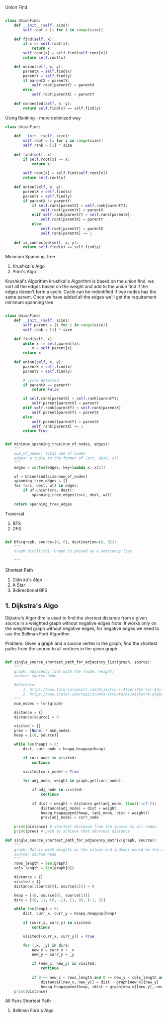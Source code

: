 Union Find

```python

class UnionFind:
    def __init__(self, size):
        self.root = [i for i in range(size)]
    
    def find(self, x):
        if x == self.root[x]:
            return x
        self.root[x] = self.find(self.root[x])
        return self.root[x]

    def union(self, x, y):
        parentX = self.find(x)
        parentY = self.find(y)
        if parentX < parentY:
            self.root[parentY] = parentX
        else:
            self.root[parentX] = parentY
    
    def connected(self, x, y):
        return self.find(x) == self.find(y)

```

Using Ranking - more optimized way

```python
class UnionFind:
    
    def __init__(self, size):
        self.root = [i for i in range(size)]
        self.rank = [1] * size
    
    def find(self, x):
        if self.root[x] == x:
            return x
        
        self.root[x] = self.find(self.root[x])
        return self.root[x]
    
    def union(self, x, y):
        parentX = self.find(x)
        parentY = self.find(y)
        if parentX != parentY:
            if self.rank[parentX] > self.rank[parentY]:
                self.root[parentY] = parentX
            elif self.rank[parentY] > self.rank[parentX]:
                self.root[parentX] = parentY
            else:
                self.root[parentY] = parentX
                self.rank[parentX] += 1
    
    def is_connected(self, x, y):
        return self.find(x) == self.find(y)

```

Minimum Spanning Tree
1. Krushkal's Algo
2. Prim's Algo


Krushkal's Algorithm
krushkal's Algorithm is based on the union find. we sort all the edges based on the weight and add to the union find if the edges doesn't form a cycle. Cycle can be indentified if two nodes has the same parent. Once we have added all the edges we'll get the requirement minimum spanning tree

```python

class UnionFind:
    def __init__(self, size):
        self.parent = [i for i in range(size)]
        self.rank = [1] * size
    
    def find(self, x):
        while x != self.parent[x]:
            x = self.parent[x]
        return x
    
    def union(self, x, y):
        parentX = self.find(x)
        parentY = self.find(y)

        # cycle detected
        if parentX == parentY:
            return False

        if self.rank[parentX] < self.rank[parentY]:
            self.parent[parentX] = parentY
        elif self.rank[parentY] < self.rank[parentX]:
            self.parent[parentY] = parentX
        else:
            self.parent[parentY] = parentX
            self.rank[parentX] += 1
        return True


def minimum_spanning_tree(num_of_nodes, edges):
    """
    num_of_nodes: total num of nodes
    edges: a tuple in the format of (src, dest, wt) 
    """
    edges = sorted(edges, key=lambda x: x[2])

    uf = UnionFind(size=num_of_nodes)
    spanning_tree_edges = []
    for (src, dest, wt) in edges:
        if uf.union(src, dest):
            spanning_tree_edges((src, dest, wt))
    
    return spanning_tree_edges

```



Traversal 
1. BFS
2. DFS

```python

def bfs(graph, source=(0, 0), destination=(0, 0)):
    """
    Graph dict[list]: Graph is passed as a adjacency list
    
    """
```

Shortest Path
1. Dijkstra's Algo
2. A Star
3. Bidirectional BFS


## 1. Dijkstra's Algo
Dijkstra's Algorithm is used to find the shortest distance from a given source in a weighted graph without negative edges
Note: It works only on the weighted graph without negative edges, for negative edges we need to use the Bellman Ford Algorithm


Problem: Given a graph and a source vertex in the graph, find the shortest paths from the source to all vertices in the given graph

```python

def single_source_shortest_path_for_adjacency_list(graph, source):
    """
    graph: Adjacency list with the (node, weight)
    source: source node

    Reference: 
        1. https://www.tutorialspoint.com/Dijkstra-s-Algorithm-for-Adjacency-List-Representation
        2. https://www.scaler.com/topics/data-structures/dijkstra-algorithm/
    """
    num_nodes = len(graph)

    distance = {}
    distance[source] = 0

    visited = {}
    prev = [None] * num_nodes
    heap = [(0, source)]

    while len(heap) > 0:
        dist, curr_node = heapq.heappop(heap)

        if curr_node in visited:
            continue
        
        visited[curr_node] = True

        for adj_node, weight in graph.get(curr_node):

            if adj_node in visited:
                continue
            
            if dist + weight < distance.get(adj_node, float('inf')):
                distance[adj_node] = dist + weight
                heapq.heapappend(heap, (adj_node, dist + weight))
                prev[adj_node] = curr_node
   
    print(distance) # shortest distance from the source to all nodes
    print(prev) # path to achieve that shortest distance

def single_source_shortest_path_for_adjacency_matrix(graph, source):
    """
    graph: Matrix with weights as the values and indexes would be the nodes
    source: source node
    """
    rows_length = len(graph)
    cols_length = len(graph[0])

    distance = {}
    visited = {}
    distance[(source[0], source[1])] = 0

    heap = [(0, source[0], source[1])]
    dirs = [(0, 1), (0, -1), (1, 0), (-1, 0)]

    while len(heap) > 0:
        dist, curr_x, curr_y = heapq.heappop(heap)
        
        if (curr_x, curr_y) in visited:
            continue

        visited[(curr_x, curr_y)] = True

        for (_x, _y) in dirs:
            new_x = curr_x + _x
            new_y = curr_y + _y

            if (new_x, new_y) in visited:
                continue
            
            if 0 <= new_x < rows_length and 0 <= new_y < cols_length and dist + graph[new_x][new_y] < distance.get((new_x, new_y), float('inf')):
                distance[(new_x, new_y)] = dist + graph[new_x][new_y]
                heapq.heapappend(heap, (dist + graph[new_x][new_y], new_x, new_y))
    print(distance)
```

All Pairs Shortest Path
1. Bellman Ford's Algo